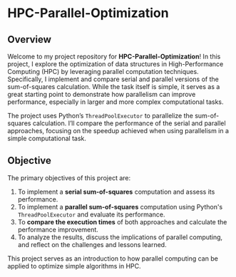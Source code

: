 # HPC-Parallel-Optimization

## Overview

Welcome to my project repository for **HPC-Parallel-Optimization**! In this project, I explore the optimization of data structures in High-Performance Computing (HPC) by leveraging parallel computation techniques. Specifically, I implement and compare serial and parallel versions of the sum-of-squares calculation. While the task itself is simple, it serves as a great starting point to demonstrate how parallelism can improve performance, especially in larger and more complex computational tasks.

The project uses Python’s `ThreadPoolExecutor` to parallelize the sum-of-squares calculation. I’ll compare the performance of the serial and parallel approaches, focusing on the speedup achieved when using parallelism in a simple computational task.

## Objective

The primary objectives of this project are:

1. To implement a **serial sum-of-squares** computation and assess its performance.
2. To implement a **parallel sum-of-squares** computation using Python's `ThreadPoolExecutor` and evaluate its performance.
3. To **compare the execution times** of both approaches and calculate the performance improvement.
4. To analyze the results, discuss the implications of parallel computing, and reflect on the challenges and lessons learned.

This project serves as an introduction to how parallel computing can be applied to optimize simple algorithms in HPC.

